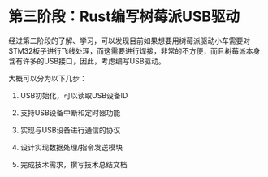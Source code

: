 # 第三阶段：Rust编写树莓派USB驱动

经过第二阶段的了解、学习，可以发现目前如果想要用树莓派驱动小车需要对STM32板子进行飞线处理，而这需要进行焊接，非常的不方便，而且树莓派本身含有许多的USB接口，因此，考虑编写USB驱动。

大概可以分为以下几步：

1. USB初始化，可以读取USB设备ID

2. 支持USB设备中断和定时器功能

3. 实现与USB设备进行通信的协议

4. 设计实现数据处理/指令发送模块

5. 完成技术需求，撰写技术总结文档

